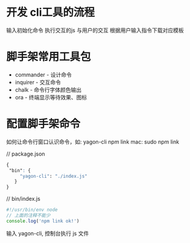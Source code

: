 # 开发 cli工具的流程
输入初始化命令
执行交互的js
与用户的交互
根据用户输入指令下载对应模板

# 脚手架常用工具包
- commander - 设计命令
- inquirer - 交互命令
- chalk - 命令行字体颜色输出
- ora - 终端显示等待效果、图标


# 配置脚手架命令
如何让命令行窗口认识命令，如: yagon-cli
npm link
mac: sudo npm link

// package.json
``` css
{
 "bin": {
     "yagon-cli": "./index.js"
   }
}
```

// bin/index.js
``` js
#!/usr/bin/env node
// 上面的注释不能少
console.log('npm link ok!')
```
输入 yagon-cli, 控制台执行 js 文件

